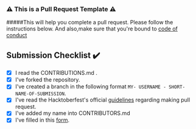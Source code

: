### :warning: This is a Pull Request Template :warning: 
#####This will help you complete a pull request. Please follow the instructions below. And also,make sure that you're bound to [code of conduct](#)

## Submission Checklist :heavy_check_mark:

- [x] I read the CONTRIBUTIONS.md .<br>
- [x] I've forked the repository.<br>
- [x] I've created a branch in the following format  ```MY- USERNAME - SHORT-NAME-OF-SUBMISSION```.
- [x] I've read the Hacktoberfest's official [guidelines](https://hacktoberfest.digitalocean.com/details) regarding making pull request.
- [x] I've added my name into CONTRIBUTORS.md
- [x] I've filled in this [form](https://goo.gl/forms/hs4zJAl7Hlz7SUKQ2).
